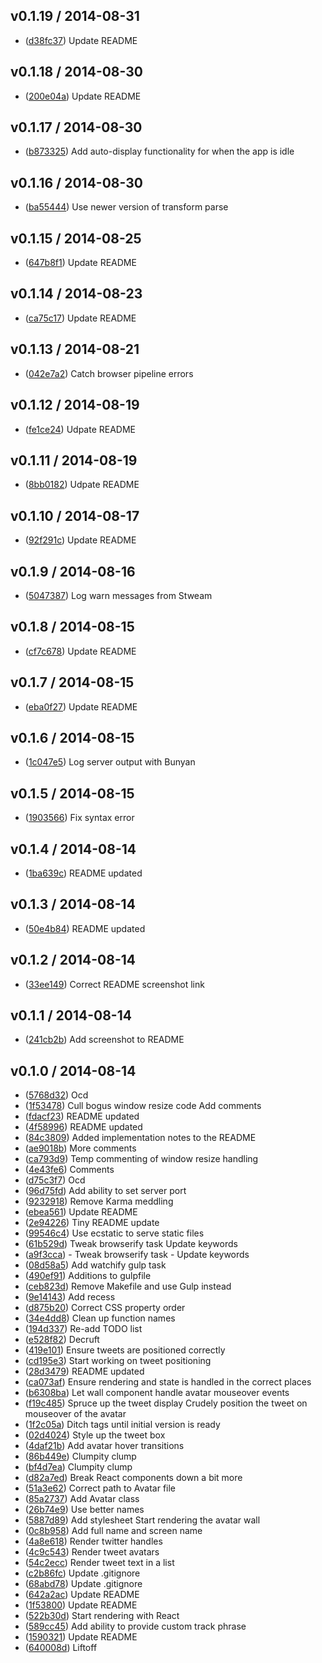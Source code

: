 ## v0.1.19 / 2014-08-31

 * ([d38fc37](https://github.com/tanem/chirp/commit/d38fc37f514829b249b533066813fb7d50746961)) Update README

## v0.1.18 / 2014-08-30

 * ([200e04a](https://github.com/tanem/chirp/commit/200e04adb02b394018bc167508c2db3f33a0dce6)) Update README

## v0.1.17 / 2014-08-30

 * ([b873325](https://github.com/tanem/chirp/commit/b873325dee0185bc2cf18fecd067f70286f0aa84)) Add auto-display functionality for when the app is idle

## v0.1.16 / 2014-08-30

 * ([ba55444](https://github.com/tanem/chirp/commit/ba55444dd831a5e60ad3242a82bd3b1f56d3b5e3)) Use newer version of transform parse

## v0.1.15 / 2014-08-25

 * ([647b8f1](https://github.com/tanem/chirp/commit/647b8f150ba1fbda7356844026990b194fe522e3)) Update README

## v0.1.14 / 2014-08-23

 * ([ca75c17](https://github.com/tanem/chirp/commit/ca75c17126d480bdcecc807b47e0c419a8859d1b)) Update README

## v0.1.13 / 2014-08-21

 * ([042e7a2](https://github.com/tanem/chirp/commit/042e7a2845c7118e543363a884cc3e5462563d55)) Catch browser pipeline errors

## v0.1.12 / 2014-08-19

 * ([fe1ce24](https://github.com/tanem/chirp/commit/fe1ce24ebfb1f7c8fc299e6babb9e82b63323830)) Udpate README

## v0.1.11 / 2014-08-19

 * ([8bb0182](https://github.com/tanem/chirp/commit/8bb018210ac8c78902202a4940facfed1448e628)) Udpate README

## v0.1.10 / 2014-08-17

 * ([92f291c](https://github.com/tanem/chirp/commit/92f291c30589f6bc1e343d643d11e5bb89a2b0e1)) Update README

## v0.1.9 / 2014-08-16

 * ([5047387](https://github.com/tanem/chirp/commit/5047387dcf93214e8f6c7f39632f1dd4d38fb808)) Log warn messages from Stweam

## v0.1.8 / 2014-08-15

 * ([cf7c678](https://github.com/tanem/chirp/commit/cf7c678f5b2d1a9326707ccda90d584ddfd96cfb)) Update README

## v0.1.7 / 2014-08-15

 * ([eba0f27](https://github.com/tanem/chirp/commit/eba0f27cbbd578c1342dcbd93f2414fba5ec1292)) Update README

## v0.1.6 / 2014-08-15

 * ([1c047e5](https://github.com/tanem/chirp/commit/1c047e500ea1b2fa82dc48cd09699aef30618e3c)) Log server output with Bunyan

## v0.1.5 / 2014-08-15

 * ([1903566](https://github.com/tanem/chirp/commit/1903566e4d610d0b8c7e162cea2e6b2f2663953b)) Fix syntax error

## v0.1.4 / 2014-08-14

 * ([1ba639c](https://github.com/tanem/chirp/commit/1ba639c9e572709ced5afbfb76d58cb8281401a7)) README updated

## v0.1.3 / 2014-08-14

 * ([50e4b84](https://github.com/tanem/chirp/commit/50e4b8464ede67d3988af7519493320852d5840b)) README updated

## v0.1.2 / 2014-08-14

 * ([33ee149](https://github.com/tanem/chirp/commit/33ee14921e0775b505020153b5e4afee63fae87e)) Correct README screenshot link

## v0.1.1 / 2014-08-14

 * ([241cb2b](https://github.com/tanem/chirp/commit/241cb2b75edc7ca33f6617273fce239a0c472a52)) Add screenshot to README

## v0.1.0 / 2014-08-14

 * ([5768d32](https://github.com/tanem/chirp/commit/5768d32d1508dccc990afa2a1f912b0b37d1907c)) Ocd
 * ([1f53478](https://github.com/tanem/chirp/commit/1f534781ac84abd8a13e21947dd9c020f202d8af)) Cull bogus window resize code Add comments
 * ([fdacf23](https://github.com/tanem/chirp/commit/fdacf2365825077eb9c913486c713be53dac5b53)) README updated
 * ([4f58996](https://github.com/tanem/chirp/commit/4f5899694366336dc6748fe03613ed269cedea44)) README updated
 * ([84c3809](https://github.com/tanem/chirp/commit/84c380954c95bbed7591afa3a5f2f35870ac192a)) Added implementation notes to the README
 * ([ae9018b](https://github.com/tanem/chirp/commit/ae9018b89b851c4c22ca9213d98997c7e14e6187)) More comments
 * ([ca793d9](https://github.com/tanem/chirp/commit/ca793d983ef81ac86b5d71b387fe3ef210bf1837)) Temp commenting of window resize handling
 * ([4e43fe6](https://github.com/tanem/chirp/commit/4e43fe6579d53112e10b39aa0f98804d98977eb6)) Comments
 * ([d75c3f7](https://github.com/tanem/chirp/commit/d75c3f72f884809d12055acf17f0cac729037309)) Ocd
 * ([96d75fd](https://github.com/tanem/chirp/commit/96d75fd23b421752e529d9397b63576709b00e85)) Add ability to set server port
 * ([9232918](https://github.com/tanem/chirp/commit/9232918017fee3a990e66a3b7f80b0fa9bc4beac)) Remove Karma meddling
 * ([ebea561](https://github.com/tanem/chirp/commit/ebea56186cc4b0cc955c1ca41894618d491e518f)) Update README
 * ([2e94226](https://github.com/tanem/chirp/commit/2e94226d5aa0d1ad7c6dd5dba0aa1e41b7855e21)) Tiny README update
 * ([99546c4](https://github.com/tanem/chirp/commit/99546c44f9dc9a856bb4a25685bdfe814e96ab8e)) Use ecstatic to serve static files
 * ([61b529d](https://github.com/tanem/chirp/commit/61b529d9ec9e982cf25bb41bef8d41b29221d171)) Tweak browserify task Update keywords
 * ([a9f3cca](https://github.com/tanem/chirp/commit/a9f3ccac40e97b4f0c2e191e34b5bd9e44d30f81)) - Tweak browserify task - Update keywords
 * ([08d58a5](https://github.com/tanem/chirp/commit/08d58a56a21cf84deb2256af43a46ca17db5b64c)) Add watchify gulp task
 * ([490ef91](https://github.com/tanem/chirp/commit/490ef911f64cf44c6dcff1654ce9c13ceb4a5dbe)) Additions to gulpfile
 * ([ceb823d](https://github.com/tanem/chirp/commit/ceb823d30168a5bc83581d99a01a7fb96a3fb6ac)) Remove Makefile and use Gulp instead
 * ([9e14143](https://github.com/tanem/chirp/commit/9e141432cd22048c3cb92a3743c6fd8d80606169)) Add recess
 * ([d875b20](https://github.com/tanem/chirp/commit/d875b2079649feae73cd46902e5715aae4c06d0f)) Correct CSS property order
 * ([34e4dd8](https://github.com/tanem/chirp/commit/34e4dd8a36f0b7a48040f303a0aab7fad0aec6c9)) Clean up function names
 * ([194d337](https://github.com/tanem/chirp/commit/194d33701e3d5cce2244f1255936479357c0e1aa)) Re-add TODO list
 * ([e528f82](https://github.com/tanem/chirp/commit/e528f82c8c80032d9eb765aa46bb34ef980c59fc)) Decruft
 * ([419e101](https://github.com/tanem/chirp/commit/419e1016350c82461400560d25906df14d40b137)) Ensure tweets are positioned correctly
 * ([cd195e3](https://github.com/tanem/chirp/commit/cd195e38d0d800105a6a85b7c1dcbd3a39a4c55b)) Start working on tweet positioning
 * ([28d3479](https://github.com/tanem/chirp/commit/28d3479d309da27fcdaeefe0ab90348286887f93)) README updated
 * ([ca073af](https://github.com/tanem/chirp/commit/ca073afa8b48f15f7277c5d7702ed57284e72e69)) Ensure rendering and state is handled in the correct places
 * ([b6308ba](https://github.com/tanem/chirp/commit/b6308bab2bb46385356fe00882ce941b8133e1ec)) Let wall component handle avatar mouseover events
 * ([f19c485](https://github.com/tanem/chirp/commit/f19c4855e81bc0b81b3fa9a6d4d593b2b3366060)) Spruce up the tweet display Crudely position the tweet on mouseover of the avatar
 * ([1f2c05a](https://github.com/tanem/chirp/commit/1f2c05a0ef9296b5554de8420f7067142a0a70c8)) Ditch tags until initial version is ready
 * ([02d4024](https://github.com/tanem/chirp/commit/02d4024261f1dd20bf54dec9d7ac4f5411be43ee)) Style up the tweet box
 * ([4daf21b](https://github.com/tanem/chirp/commit/4daf21b92cc3eacfdc79983be5fb2fd1f097c380)) Add avatar hover transitions
 * ([86b449e](https://github.com/tanem/chirp/commit/86b449e8d0ac9f0bbfbadabdca515b55d87c5eba)) Clumpity clump
 * ([bf4d7ea](https://github.com/tanem/chirp/commit/bf4d7ea1e8e9b2b9897365a46bfbdc36e9b158e1)) Clumpity clump
 * ([d82a7ed](https://github.com/tanem/chirp/commit/d82a7ed2c0a1eb84746e933f9bd843356c010bfb)) Break React components down a bit more
 * ([51a3e62](https://github.com/tanem/chirp/commit/51a3e6260a588999ee808d11fb1120541f28d7fc)) Correct path to Avatar file
 * ([85a2737](https://github.com/tanem/chirp/commit/85a273747e083cb6bfb47c1e04257f744becbe03)) Add Avatar class
 * ([26b74e9](https://github.com/tanem/chirp/commit/26b74e94eb8afa8bbf49de9e25e508c9878ce2b2)) Use better names
 * ([5887d89](https://github.com/tanem/chirp/commit/5887d898d83cf8016e922009ed0089780866c7ce)) Add stylesheet Start rendering the avatar wall
 * ([0c8b958](https://github.com/tanem/chirp/commit/0c8b958d6c7e74ce1b48b6f235ecc241c355b398)) Add full name and screen name
 * ([4a8e618](https://github.com/tanem/chirp/commit/4a8e61887b01c3f769d24aa6bfe927a0520380a2)) Render twitter handles
 * ([4c9c543](https://github.com/tanem/chirp/commit/4c9c543d79a5c6043640e73d8d6da7795addba23)) Render tweet avatars
 * ([54c2ecc](https://github.com/tanem/chirp/commit/54c2ecc5d7036a2e21ab586755fbbcf6cf632283)) Render tweet text in a list
 * ([c2b86fc](https://github.com/tanem/chirp/commit/c2b86fcae700bd760bfeec73947e8f122207971c)) Update .gitignore
 * ([68abd78](https://github.com/tanem/chirp/commit/68abd784391685aec9f07b363b87e56b8850df34)) Update .gitignore
 * ([642a2ac](https://github.com/tanem/chirp/commit/642a2ac4acac09238665cdb0ca9f9ebda0d9eec7)) Update README
 * ([1f53800](https://github.com/tanem/chirp/commit/1f53800ac93bfec24aff491d3551a2a4dec0765f)) Update README
 * ([522b30d](https://github.com/tanem/chirp/commit/522b30dd7a010a47b3b9901c689595225aeb6004)) Start rendering with React
 * ([589cc45](https://github.com/tanem/chirp/commit/589cc4511643f323aa03adce07ae1aaa5f186ec4)) Add ability to provide custom track phrase
 * ([1590321](https://github.com/tanem/chirp/commit/15903212d8a3a6835af656f34f5a47419c96a601)) Update README
 * ([640008d](https://github.com/tanem/chirp/commit/640008da9e0a3ed2b44fbf0474914d652ea6987c)) Liftoff
